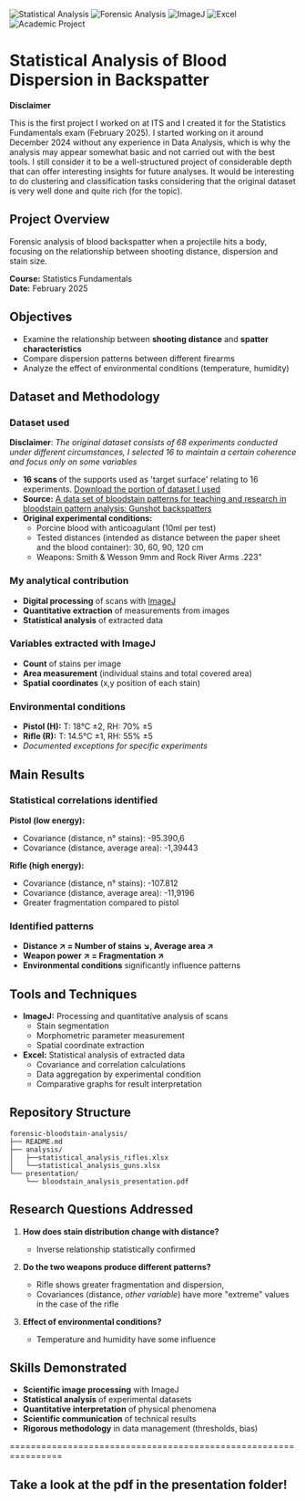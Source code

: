 ![Statistical Analysis](https://img.shields.io/badge/Method-Statistical%20Analysis-blue)
![Forensic Analysis](https://img.shields.io/badge/Domain-Forensic%20Analysis-red)
![ImageJ](https://img.shields.io/badge/Tool-ImageJ-green)
![Excel](https://img.shields.io/badge/Analysis-Excel-orange)
![Academic Project](https://img.shields.io/badge/Type-Academic%20Project-purple)
# Statistical Analysis of Blood Dispersion in Backspatter
**Disclaimer** 

This is the first project I worked on at ITS and I created it for the Statistics Fundamentals exam (February 2025).
I started working on it around December 2024 without any experience in Data Analysis, which is why the analysis may appear somewhat basic and not carried out with the best tools.
I still consider it to be a well-structured project of considerable depth that can offer interesting insights for future analyses.
It would be interesting to do clustering and classification tasks considering that the original dataset is very well done and quite rich (for the topic).

## Project Overview

Forensic analysis of blood backspatter when a projectile hits a body, focusing on the relationship between shooting distance, dispersion and stain size.

**Course:** Statistics Fundamentals  
**Date:** February 2025  

## Objectives

- Examine the relationship between **shooting distance** and **spatter characteristics**
- Compare dispersion patterns between different firearms
- Analyze the effect of environmental conditions (temperature, humidity)

## Dataset and Methodology

### Dataset used
**Disclaimer**: _The original dataset consists of 68 experiments conducted under different circumstances, I selected 16 to maintain a certain coherence and focus only on some variables_
- **16 scans** of the supports used as 'target surface' relating to 16 experiments. [Download the portion of dataset I used](https://www.kaggle.com/datasets/marcoferrarini/bpa-scans/data)
- **Source:** [A data set of bloodstain patterns for teaching and research in bloodstain pattern analysis: Gunshot backspatters](https://www.sciencedirect.com/science/article/pii/S2352340918314689?via%3Dihub#s0010) 
- **Original experimental conditions:**
  - Porcine blood with anticoagulant (10ml per test)
  - Tested distances (intended as distance between the paper sheet and the blood container): 30, 60, 90, 120 cm
  - Weapons: Smith & Wesson 9mm and Rock River Arms .223"

### My analytical contribution
- **Digital processing** of scans with [ImageJ](https://imagej.net/ij/)
- **Quantitative extraction** of measurements from images
- **Statistical analysis** of extracted data

### Variables extracted with ImageJ
- **Count** of stains per image
- **Area measurement** (individual stains and total covered area)
- **Spatial coordinates** (x,y position of each stain)

### Environmental conditions
- **Pistol (H):** T: 18°C ±2, RH: 70% ±5
- **Rifle (R):** T: 14.5°C ±1, RH: 55% ±5
- *Documented exceptions for specific experiments*

## Main Results

### Statistical correlations identified

**Pistol (low energy):**
- Covariance (distance, n° stains): -95.390,6
- Covariance (distance, average area): -1,39443

**Rifle (high energy):**
- Covariance (distance, n° stains): -107.812
- Covariance (distance, average area): -11,9196
- Greater fragmentation compared to pistol

### Identified patterns
- **Distance ↗ = Number of stains ↘, Average area ↗**
- **Weapon power ↗ = Fragmentation ↗**
- **Environmental conditions** significantly influence patterns

## Tools and Techniques

- **ImageJ:** Processing and quantitative analysis of scans
  - Stain segmentation
  - Morphometric parameter measurement
  - Spatial coordinate extraction
- **Excel:** Statistical analysis of extracted data
  - Covariance and correlation calculations
  - Data aggregation by experimental condition
  - Comparative graphs for result interpretation

## Repository Structure

```
forensic-bloodstain-analysis/
├── README.md
├── analysis/
│   ├──statistical_analysis_rifles.xlsx
│   └──statistical_analysis_guns.xlsx
└── presentation/
    └── bloodstain_analysis_presentation.pdf

```

## Research Questions Addressed

1. **How does stain distribution change with distance?**
   - Inverse relationship statistically confirmed
   
2. **Do the two weapons produce different patterns?**
   - Rifle shows greater fragmentation and dispersion,
   - Covariances (distance, _other variable_) have more "extreme" values in the case of the rifle
   
3. **Effect of environmental conditions?**
   - Temperature and humidity have some influence

## Skills Demonstrated

- **Scientific image processing** with ImageJ
- **Statistical analysis** of experimental datasets
- **Quantitative interpretation** of physical phenomena
- **Scientific communication** of technical results
- **Rigorous methodology** in data management (thresholds, bias)

================================================================
## Take a look at the pdf in the presentation folder!
